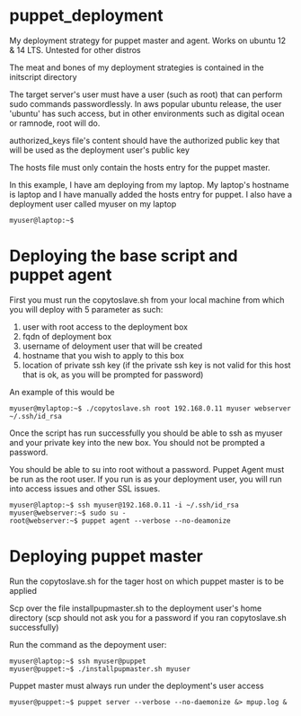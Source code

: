 puppet_deployment
=================

My deployment strategy for puppet master and agent. Works on ubuntu 12 & 14 LTS. Untested for other distros

The meat and bones of my deployment strategies is contained in the initscript directory

The target server's user must have a user (such as root) that can perform sudo commands passwordlessly. In aws popular ubuntu release, the user 'ubuntu' has such access, but in other environments such as digital ocean or ramnode, root will do.

authorized_keys file's content should have the authorized public key that will be used as the deployment user's public key

The hosts file must only contain the hosts entry for the puppet master.

In this example, I have am deploying from my laptop. My laptop's hostname is laptop and I have manually added the hosts entry for puppet. I also have a deployment user called myuser on my laptop

```
myuser@laptop:~$
```


Deploying the base script and puppet agent
==========================================

First you must run the copytoslave.sh from your local machine from which you will deploy with 5 parameter as such:

1. user with root access to the deployment box
2. fqdn of deployment box
3. username of deloyment user that will be created
4. hostname that you wish to apply to this box
5. location of private ssh key (if the private ssh key is not valid for this host that is ok, as you will be prompted for password)

An example of this would be 

```
myuser@mylaptop:~$ ./copytoslave.sh root 192.168.0.11 myuser webserver ~/.ssh/id_rsa
```

Once the script has run successfully you should be able to ssh as myuser and your private key into the new box. You should not be prompted a password.

You should be able to su into root without a password. Puppet Agent must be run as the root user. If you run is as your deployment user, you will run into access issues and other SSL issues.

```
myuser@laptop:~$ ssh myuser@192.168.0.11 -i ~/.ssh/id_rsa
myuser@webserver:~$ sudo su - 
root@webserver:~$ puppet agent --verbose --no-deamonize
```


Deploying puppet master
=======================


Run the copytoslave.sh for the tager host on which puppet master is to be applied

Scp over the file installpupmaster.sh to the deployment user's home directory (scp should not ask you for a password if you ran copytoslave.sh successfully)

Run the command as the depoyment user:

```
myuser@laptop:~$ ssh myuser@puppet
myuser@puppet:~$ ./installpupmaster.sh myuser
```

Puppet master must always run under the deployment's user access

```
myuser@puppet:~$ puppet server --verbose --no-daemonize &> mpup.log &
```
